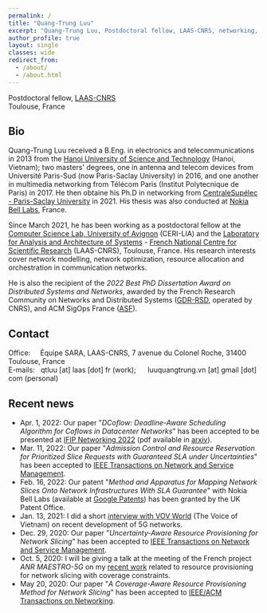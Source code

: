 ```yaml
---
permalink: /
title: "Quang-Trung Luu"
excerpt: "Quang-Trung Luu, Postdoctoral fellow, LAAS-CNRS, networking, communications"
author_profile: true
layout: single
classes: wide
redirect_from:
  - /about/
  - /about.html
---
```


Postdoctoral fellow, [LAAS-CNRS](https://www.laas.fr/public/)\
Toulouse, France


## Bio
Quang-Trung Luu received a B.Eng. in electronics and telecommunications in 2013 from the [Hanoi University of Science and Technology](https://hust.edu.vn/) (Hanoi, Vietnam); two masters' degrees, one in antenna and telecom devices from Université Paris-Sud (now Paris-Saclay University) in 2016, and one another in multimedia networking from Télécom Paris (Institut Polytecnique de Paris) in 2017. He then obtaine his Ph.D in networking from [CentraleSupélec - Paris-Saclay University](https://l2s.centralesupelec.fr/) in 2021. His thesis was also conducted at [Nokia Bell Labs](https://www.bell-labs.com/), France. 

Since March 2021, he has been working as a postdoctoral fellow at the [Computer Science Lab, University of Avignon](https://lia.univ-avignon.fr/) (CERI-LIA) and the [Laboratory for Analysis and Architecture of Systems](https://www.laas.fr/public/) - [French National Centre for Scientific Research](https://www.cnrs.fr/en) (LAAS-CNRS), Toulouse, France. His research interests cover network modelling, network optimization, resource allocation and orchestration in communication networks.

He is also the recipient of the *2022 Best PhD Dissertation Award on Distributed Systems and Networks*, awarded by the French Research Community on Networks and Distributed Systems ([GDR-RSD](https://gdr-rsd.cnrs.fr/), operated by CNRS), and ACM SigOps France ([ASF](http://www.sigops-france.fr/)).

## Contact
Office:
&nbsp;&nbsp;&nbsp; Équipe SARA, LAAS-CNRS, 7 avenue du Colonel Roche, 31400 Toulouse, France\
E-mails:
&nbsp;&nbsp;qtluu [at] laas [dot] fr (work);
&nbsp;&nbsp;&nbsp;&nbsp; luuquangtrung.vn [at] gmail [dot] com (personal) 

## Recent news
* Apr. 1, 2022: Our paper "*DCoflow: Deadline-Aware Scheduling Algorithm for Coflows in Datacenter Networks*" has been accepted to be presented at [IFIP Networking 2022](https://networking.ifip.org/2022/) (pdf available in [arxiv](https://arxiv.org/abs/2205.01229)).
* Mar. 11, 2022: Our paper "*Admission Control and Resource Reservation for Prioritized Slice Requests with Guaranteed SLA under Uncertainties*" has been accepted to [IEEE Transactions on Network and Service Management](https://ieeexplore.ieee.org/abstract/document/9737314).
* Feb. 16, 2022: Our patent "<em>Method and Apparatus for Mapping Network Slices Onto Network Infrastructures With SLA Guarantee</em>" with Nokia Bell Labs (available at [Google Patents](https://patents.google.com/patent/US20210392040A1/en)) has been granted by the UK Patent Office.
* Jan. 13, 2021: I did a short [interview with VOV World](https://vovworld.vn/vi-VN/nguoi-viet-muon-phuong/mang-di-dong-5g-co-hoi-phat-trien-cong-nghiep-vien-thong-tai-viet-nam-938761.vov) (The Voice of Vietnam) on recent development of 5G networks.
* Dec. 29, 2020: Our paper "*Uncertainty-Aware Resource Provisioning for Network Slicing*" has been accepted to [IEEE Transactions on Network and Service Management](https://ieeexplore.ieee.org/document/9351563").
* Oct. 5, 2020: I will be giving a talk at the meeting of the French project <em>ANR MAESTRO-5G</em> on my <a href="https://ieeexplore.ieee.org/document/9187556/">recent work</a> related to resource provisioning for network slicing with coverage constraints. 
* May 20, 2020: Our paper "*A Coverage-Aware Resource Provisioning Method for Network Slicing*" has been accepted to [IEEE/ACM Transactions on Networking](https://ieeexplore.ieee.org/document/9187556/).



<!-- <div class="grid__wrapper">
{% for post in site.categories.news-post limit:12 %}  
    {% include archive-single.html type="grid" %}
{% endfor %}
</div> -->
